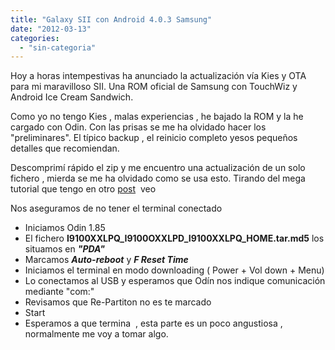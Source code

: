 ```yaml
---
title: "Galaxy SII con Android 4.0.3 Samsung"
date: "2012-03-13"
categories: 
  - "sin-categoria"
---
```


Hoy a horas intempestivas ha anunciado la actualización vía Kies y OTA para mi maravilloso SII. Una ROM oficial de Samsung con TouchWiz y Android Ice Cream Sandwich.

Como yo no tengo Kies , malas experiencias , he bajado la ROM y la he cargado con Odin. Con las prisas se me ha olvidado hacer los "preliminares". El típico backup , el reinicio completo yesos pequeños detalles que recomiendan.

Descomprimí rápido el zip y me encuentro una actualización de un solo fichero , mierda se me ha olvidado como se usa esto. Tirando del mega tutorial que tengo en otro [post](https://luispuente.net/2011/09/rootenado-sgs-y-sgsii/ "Rootenado SGS y SGSII")  veo

Nos aseguramos de no tener el terminal conectado

- Iniciamos Odin 1.85
- El fichero **I9100XXLPQ\_I9100OXXLPD\_I9100XXLPQ\_HOME.tar.md5** los situamos en **_"PDA"_**
- Marcamos _**Auto-reboot**_ y _**F Reset Time**_
- Iniciamos el terminal en modo downloading ( Power + Vol down + Menu)
- Lo conectamos al USB y esperamos que Odín nos indique comunicación mediante "com:"
- Revisamos que Re-Partiton no es te marcado
- Start
- Esperamos a que termina  , esta parte es un poco angustiosa , normalmente me voy a tomar algo.

